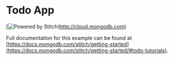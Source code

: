 # Todo App


[![Powered by Stitch](http://badge.learnstitch.com/?appid=todo_web_app-bmure)(http://cloud.mongodb.com)


Full documentation for this example can be found at [https://docs.mongodb.com/stitch/getting-started](https://docs.mongodb.com/stitch/getting-started/#todo-tutorials).

